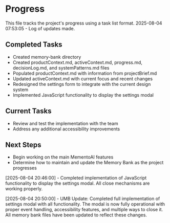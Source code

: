 # Progress

This file tracks the project's progress using a task list format.
2025-08-04 07:53:05 - Log of updates made.

## Completed Tasks

* Created memory-bank directory
* Created productContext.md, activeContext.md, progress.md, decisionLog.md, and systemPatterns.md files
* Populated productContext.md with information from projectBrief.md
* Updated activeContext.md with current focus and recent changes
* Redesigned the settings form to integrate with the current design system
* Implemented JavaScript functionality to display the settings modal

## Current Tasks

* Review and test the implementation with the team
* Address any additional accessibility improvements

## Next Steps

* Begin working on the main MementoAI features
* Determine how to maintain and update the Memory Bank as the project progresses

[2025-08-04 20:46:00] - Completed implementation of JavaScript functionality to display the settings modal. All close mechanisms are working properly.

[2025-08-04 20:50:00] - UMB Update: Completed full implementation of settings modal with all functionality. The modal is now fully operational with proper event handling, accessibility features, and multiple ways to close it. All memory bank files have been updated to reflect these changes.